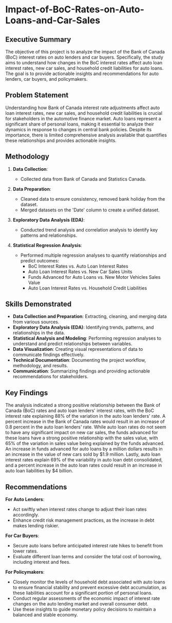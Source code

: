 # Impact-of-BoC-Rates-on-Auto-Loans-and-Car-Sales

## Executive Summary 
The objective of this project is to analyze the impact of the Bank of Canada (BoC) interest rates on auto lenders and car buyers. Specifically, the study aims to understand how changes in the BoC interest rates affect auto loan interest rates, new car sales, and household credit liabilities for auto loans. The goal is to provide actionable insights and recommendations for auto lenders, car buyers, and policymakers. 

## Problem Statement
Understanding how Bank of Canada interest rate adjustments affect auto loan interest rates, new car sales, and household credit liabilities is crucial for stakeholders in the automotive finance market. Auto loans represent a significant share of personal loans, making it essential to analyze their dynamics in response to changes in central bank policies. Despite its importance, there is limited comprehensive analysis available that quantifies these relationships and provides actionable insights. 

## Methodology

1. **Data Collection**:
   - Collected data from Bank of Canada and Statistics Canada. 
   
2. **Data Preparation**:
   - Cleaned data to ensure consistency, removed bank holiday from the dataset. 
   - Merged datasets on the 'Date' column to create a unified dataset.

3. **Exploratory Data Analysis (EDA)**:
   - Conducted trend analysis and correlation analysis to identify key patterns and relationships.

4. **Statistical Regression Analysis**:
   - Performed multiple regression analyses to quantify relationships and predict outcomes:
     - BoC Interest Rates vs. Auto Loan Interest Rates
     - Auto Loan Interest Rates vs. New Car Sales Units
     - Funds Advanced for Auto Loans vs. New Motor Vehicles Sales Value
     - Auto Loan Interest Rates vs. Household Credit Liabilities

## Skills Demonstrated

- **Data Collection and Preparation**: Extracting, cleaning, and merging data from various sources.
- **Exploratory Data Analysis (EDA)**: Identifying trends, patterns, and relationships in the data.
- **Statistical Analysis and Modeling**: Performing regression analyses to understand and predict relationships between variables.
- **Data Visualization**: Creating visual representations of data to communicate findings effectively.
- **Technical Documentation**: Documenting the project workflow, methodology, and results.
- **Communication**: Summarizing findings and providing actionable recommendations for stakeholders.

## Key Findings

The analysis indicated a strong positive relationship between the Bank of Canada (BoC) rates and auto loan lenders' interest rates, with the BoC interest rate explaining 88% of the variation in the auto loan lenders' rate. A percent increase in the Bank of Canada rates would result in an increase of 0.8 percent in the auto loan lenders' rate. While auto loan rates do not seem to have any significant impact on new car sales, the funds advanced for these loans have a strong positive relationship with the sales value, with 65% of the variation in sales value being explained by the funds advanced. An increase in funds advanced for auto loans by a million dollars results in an increase in the value of new cars sold by $1.9 million. Lastly, auto loan interest rates explain 69% of the variability in auto loan debt consolidated, and a percent increase in the auto loan rates could result in an increase in auto loan liabilities by $4 billion.

## Recommendations

**For Auto Lenders**:
- Act swiftly when interest rates change to adjust their loan rates accordingly.
- Enhance credit risk management practices, as the increase in debt makes lending riskier.

**For Car Buyers**:
- Secure auto loans before anticipated interest rate hikes to benefit from lower rates.
- Evaluate different loan terms and consider the total cost of borrowing, including interest and fees.

**For Policymakers**:
- Closely monitor the levels of household debt associated with auto loans to ensure financial stability and prevent excessive debt accumulation, as these liabilities account for a significant portion of personal loans.
- Conduct regular assessments of the economic impact of interest rate changes on the auto lending market and overall consumer debt.
- Use these insights to guide monetary policy decisions to maintain a balanced and stable economy.
